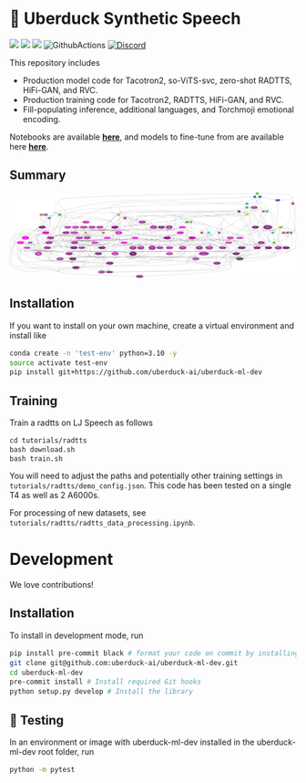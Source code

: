 # 🦆 Uberduck Synthetic Speech
![](https://img.shields.io/github/forks/uberduck-ai/uberduck-ml-dev)
![](https://img.shields.io/github/stars/uberduck-ai/uberduck-ml-dev)
![](https://img.shields.io/github/issues/uberduck-ai/uberduck-ml-dev)
![GithubActions](https://github.com/uberduck-ai/uberduck-ml-dev/actions/workflows/main.yml/badge.svg)
[![Discord](https://img.shields.io/discord/1037326658807533628?color=%239B59B6&label=chat%20on%20discord)](https://discord.com/invite/ATYWnMu)

This repository includes
<ul>
  <li>Production model code for Tacotron2, so-ViTS-svc, zero-shot RADTTS, HiFi-GAN, and RVC.</li>
  <li>Production training code for Tacotron2, RADTTS, HiFi-GAN, and RVC.</li>
  <li>Fill-populating inference, additional languages, and Torchmoji emotional encoding.</li>
</ul>

Notebooks are available [**here**](https://app.uberduck.ai/), and models to fine-tune from are available here [**here**](https://huggingface.co/Uberduck).

## Summary

![Summary](https://github.com/uberduck-ai/uberduck-ml-dev/blob/master/analytics/dependencies/details.png)

## Installation

If you want to install on your own machine, create a virtual environment and install like 

```bash
conda create -n 'test-env' python=3.10 -y
source activate test-env
pip install git+https://github.com/uberduck-ai/uberduck-ml-dev
```

## Training

Train a radtts on LJ Speech as follows

```
cd tutorials/radtts
bash download.sh
bash train.sh
```

You will need to adjust the paths and potentially other training settings in `tutorials/radtts/demo_config.json`.
This code has been tested on a single T4 as well as 2 A6000s.

For processing of new datasets, see `tutorials/radtts/radtts_data_processing.ipynb`.

# Development

We love contributions!

## Installation

To install in development mode, run

```bash
pip install pre-commit black # format your code on commit by installing black!
git clone git@github.com:uberduck-ai/uberduck-ml-dev.git
cd uberduck-ml-dev
pre-commit install # Install required Git hooks
python setup.py develop # Install the library
```

## 🚩 Testing

In an environment or image with uberduck-ml-dev installed in the uberduck-ml-dev root folder, run 

```bash
python -m pytest
```
